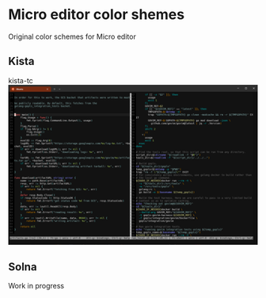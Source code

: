 # Micro editor color shemes
Original color schemes for Micro editor

## Kista

kista-tc
![This is an image](/images/kista1.png)

## Solna

Work in progress
